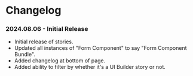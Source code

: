 # Changelog

### 2024.08.06 - Initial Release 

- Initial release of stories. 
- Updated all instances of "Form Component" to say "Form Component Bundle". 
- Added changelog at bottom of page.
- Added ability to filter by whether it's a UI Builder story or not.
